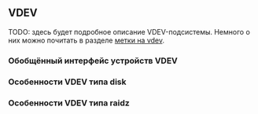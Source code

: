 ## VDEV

TODO: здесь будет подробное описание VDEV-подсистемы.
Немного о них можно почитать в разделе [метки на vdev](#виртуальные-устройства-vdev-и-метки-на-них).

### Обобщённый интерфейс устройств VDEV

### Особенности VDEV типа disk

### Особенности VDEV типа raidz
